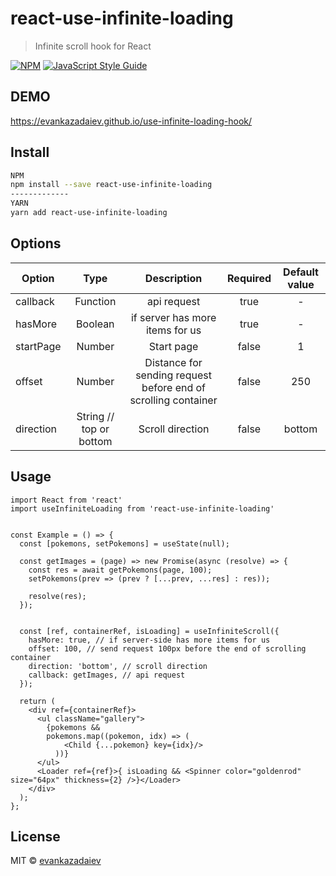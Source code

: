 # react-use-infinite-loading

> Infinite scroll hook for React

[![NPM](https://img.shields.io/npm/v/react-use-infinite-scroll.svg)](https://www.npmjs.com/package/react-use-infinite-scroll) [![JavaScript Style Guide](https://img.shields.io/badge/code_style-standard-brightgreen.svg)](https://standardjs.com)

## DEMO
https://evankazadaiev.github.io/use-infinite-loading-hook/

## Install

```bash
NPM 
npm install --save react-use-infinite-loading
-------------
YARN
yarn add react-use-infinite-loading
```

## Options

| Option        | Type |  Description     | Required |  Default value  |
| --------------|:-------:| :------------:|:--------:|:---------------:|
| callback      |Function | api request   | true     |-                |
| hasMore       | Boolean |   if server has more items for us | true | - |
| startPage     | Number  |  Start page   | false    | 1 |
| offset | Number |Distance for sending request before end of scrolling container | false | 250 |
| direction | String // top or bottom | Scroll direction | false | bottom |
 
## Usage

```tsx
import React from 'react'
import useInfiniteLoading from 'react-use-infinite-loading'


const Example = () => {
  const [pokemons, setPokemons] = useState(null);
  
  const getImages = (page) => new Promise(async (resolve) => {
    const res = await getPokemons(page, 100);
    setPokemons(prev => (prev ? [...prev, ...res] : res));
  
    resolve(res);
  });
  

  const [ref, containerRef, isLoading] = useInfiniteScroll({
    hasMore: true, // if server-side has more items for us
    offset: 100, // send request 100px before the end of scrolling container
    direction: 'bottom', // scroll direction
    callback: getImages, // api request
  });

  return (
    <div ref={containerRef}>
      <ul className="gallery">
        {pokemons &&
        pokemons.map((pokemon, idx) => (
            <Child {...pokemon} key={idx}/>
          ))}
      </ul>
      <Loader ref={ref}>{ isLoading && <Spinner color="goldenrod" size="64px" thickness={2} />}</Loader>
    </div>
  );
};
```

## License

MIT © [evankazadaiev](https://github.com/evankazadaiev)
